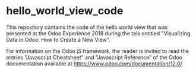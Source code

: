 # hello_world_view_code

This repository contains the code of the hello world view that was presented at the Odoo Experience 2018
during the talk entitled "Visualizing Data in Odoo: How to Create a New View".

For information on the Odoo jS framework, the reader is invited to read the entries 
"Javascript Cheatsheet" and "Javascript Reference" of the Odoo documentation available at
https://www.odoo.com/documentation/12.0/
